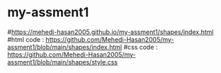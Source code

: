 # my-assment1
#https://mehedi-hasan2005.github.io/my-assment1/shapes/index.html
#html code : https://github.com/Mehedi-Hasan2005/my-assment1/blob/main/shapes/index.html
#css code  : https://github.com/Mehedi-Hasan2005/my-assment1/blob/main/shapes/style.css
